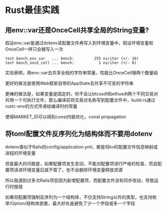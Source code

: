 # Rust最佳实践

## 用env::var还是OnceCell共享全局的String变量?

假设env::var是通过dotenv读配置文件再写入到环境变量中，假设环境变量和OnceCell一样只会被写入一次

```
test bench_env_var   ... bench:         255 ns/iter (+/- 16)
test bench_once_cell ... bench:           1 ns/iter (+/- 0)
```

实验表明，用env::var去共享全局的字符串常量，性能比OnceCell慢两个数量级

更好的做法是使用Web框架自带的AppState去共享不可变的字符串

更棒的做法是，如果变量是固定的，你不会让btcusdt和ethusdt两个不同交易对共用一个可执行文件，那么编译前将交易对名称写到配置文件中，build.rs通过rustc-env的方式传递给编译时的常量

使得MARKET_ID可以得到const内联优化，const propagation

## 将toml配置文件反序列化为结构体而不要用dotenv

dotenv类似于Rails的config/application.yml，都是将kv的配置文件信息映射成进程的环境变量

但是最大的问题是，如果配置项发生变动，不能对配置项进行严格的检查，而且配置项读进环境变量后就不管了，也不会删除环境变量释放资源

所以我遇到过多次Rails项目因为新增配置项，而配置文件没有同步改动，导致运行时报错

如果将配置项强制反序列为一个结构体，不仅支持String以外的类型，也支持枚举/Option/结构体嵌套，最大好处是避免了少一个字段或多一个字段
